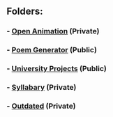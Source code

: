 ## Folders:
### - [Open Animation](https://github.com/liam-robertson-open-animation) (Private)
### - [Poem Generator](https://github.com/liam-robertson-poem-generator) (Public)
### - [University Projects](https://github.com/liam-robertson-university) (Public)
### - [Syllabary](https://github.com/liam-robertson-syllabary) (Private)
### - [Outdated](https://github.com/liam-robertson-outdated) (Private)
















